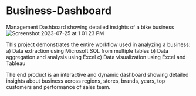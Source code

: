# Business-Dashboard
Management Dashboard showing detailed insights of a bike business
![Screenshot 2023-07-25 at 1 01 23 PM](https://github.com/Prerna2599/Business-Dashboard/assets/140485929/10bec901-8521-43c2-8a54-ea1fdbc67114)

This project demonstrates the entire workflow used in analyzing a business:
a) Data extraction using Microsoft SQL from multiple tables
b) Data aggregation and analysis using Excel
c) Data visualization using Excel and Tableau

The end product is an interactive and dynamic dashboard showing detailed insights about business across regions, stores, brands, years, top customers and performance of sales team.

